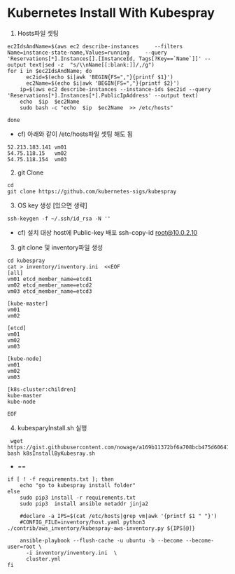 # Kubernetes Install With Kubespray

1. Hosts파일 셋팅
```
ec2IdsAndName=$(aws ec2 describe-instances     --filters Name=instance-state-name,Values=running     --query 'Reservations[*].Instances[].[InstanceId, Tags[?Key==`Name`]]' --output text|sed -z  "s/\\nName[[:blank:]]/,/g")
for i in $ec2IdsAndName; do
	  ec2id=$(echo $i|awk 'BEGIN{FS=","}{printf $1}')
	  ec2Name=$(echo $i|awk 'BEGIN{FS=","}{printf $2}')
    ip=$(aws ec2 describe-instances --instance-ids $ec2id --query 'Reservations[*].Instances[*].PublicIpAddress' --output text)
    echo  $ip  $ec2Name
    sudo bash -c "echo  $ip  $ec2Name  >> /etc/hosts"

done
```
* cf) 아래와 같이 /etc/hosts파일 셋팅 해도 됨
```
52.213.183.141 vm01
54.75.118.15   vm02
54.75.118.154  vm03
```

2. git Clone
```
cd
git clone https://github.com/kubernetes-sigs/kubespray
```

3. OS key 생성 [있으면 생략]
```
ssh-keygen -f ~/.ssh/id_rsa -N ''
```
* cf) 설치 대상 host에 Public-key 배포
    ssh-copy-id root@10.0.2.10

3. git clone 및 inventory파일 생성
```
cd kubespray
cat > inventory/inventory.ini  <<EOF
[all]
vm01 etcd_member_name=etcd1
vm02 etcd_member_name=etcd2
vm03 etcd_member_name=etcd3

[kube-master]
vm01
vm02

[etcd]
vm01
vm02
vm03

[kube-node]
vm01
vm02
vm03

[k8s-cluster:children]
kube-master
kube-node

EOF
```

4. kubesparyInstall.sh 실행
```
 wget https://gist.githubusercontent.com/nowage/a169b11372bf6a708bcb475d606471e2/raw/daa0fef590005ed5a70641e996c3c7f5a1a81972/k8sInstallByKubesray.sh
bash k8sInstallByKubesray.sh
```
* ==
```
if [ ! -f requirements.txt ]; then
    echo "go to kubespray install folder"
else
    sudo pip3 install -r requirements.txt
    sudo pip3  install ansible netaddr jinja2

    #declare -a IPS=$(cat /etc/hosts|grep vm|awk '{printf $1 " "}')
    #CONFIG_FILE=inventory/host.yaml python3 ./contrib/aws_inventory/kubespray-aws-inventory.py ${IPS[@]}

    ansible-playbook --flush-cache -u ubuntu -b --become --become-user=root \
      -i inventory/inventory.ini  \
      cluster.yml
fi
```
